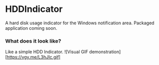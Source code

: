 # HDDIndicator
A hard disk usage indicator for the Windows notification area.
Packaged application coming soon.

### What does it look like?
Like a simple HDD Indicator.
![Visual GIF demonstration][https://vgy.me/L3hJIc.gif]
